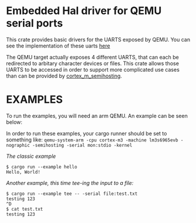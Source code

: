 # Embedded Hal driver for QEMU serial ports

This crate provides basic drivers for the UARTS exposed by QEMU. You
can see the implementation of these
uarts
[here](https://github.com/qemu/qemu/blob/master/hw/arm/stellaris.c)

The QEMU target actually exposes 4 different UARTS, that can each be
redirected to arbitary character devices or files. This crate allows
those UARTS to be accessed in order to support more complicated use
cases than can be provided
by
[cortex_m_semihosting](https://crates.io/crates/cortex-m-semihosting).

# EXAMPLES

To run the examples, you will need an arm QEMU.  An example can be seen below:

In order to run these examples, your cargo runner should be set to something like: `qemu-system-arm -cpu cortex-m3 -machine lm3s6965evb -nographic -semihosting -serial mon:stdio -kernel `

_The classic example_

```
$ cargo run --example hello
Hello, World!
```

_Another example, this time tee-ing the input to a file:_
```
$ cargo run --example tee -- -serial file:test.txt
testing 123
^D
$ cat test.txt
testing 123
```
